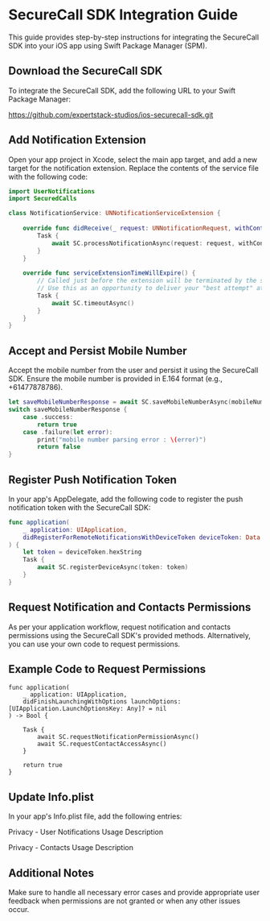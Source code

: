 # SecureCall SDK Integration Guide

This guide provides step-by-step instructions for integrating the SecureCall SDK into your iOS app using Swift Package Manager (SPM).

## Download the SecureCall SDK

To integrate the SecureCall SDK, add the following URL to your Swift Package Manager:

https://github.com/expertstack-studios/ios-securecall-sdk.git


## Add Notification Extension

Open your app project in Xcode, select the main app target, and add a new target for the notification extension. Replace the contents of the service file with the following code:

```swift
import UserNotifications
import SecuredCalls

class NotificationService: UNNotificationServiceExtension {
    
    override func didReceive(_ request: UNNotificationRequest, withContentHandler contentHandler: @escaping (UNNotificationContent) -> Void) {
        Task {
            await SC.processNotificationAsync(request: request, withContentHandler: contentHandler)
        }
    }
    
    override func serviceExtensionTimeWillExpire() {
        // Called just before the extension will be terminated by the system.
        // Use this as an opportunity to deliver your "best attempt" at modified content, otherwise the original push payload will be used.
        Task {
            await SC.timeoutAsync()
        }
    }
}
```


## Accept and Persist Mobile Number
Accept the mobile number from the user and persist it using the SecureCall SDK. Ensure the mobile number is provided in E.164 format (e.g., +61477878786).

```swift
let saveMobileNumberResponse = await SC.saveMobileNumberAsync(mobileNumber: mobileNumberToSave)
switch saveMobileNumberResponse {
    case .success:
        return true
    case .failure(let error):
        print("mobile number parsing error : \(error)")
        return false
}
```

## Register Push Notification Token
In your app's AppDelegate, add the following code to register the push notification token with the SecureCall SDK:


```swift
func application(
    _ application: UIApplication,
    didRegisterForRemoteNotificationsWithDeviceToken deviceToken: Data
) {
    let token = deviceToken.hexString
    Task {
        await SC.registerDeviceAsync(token: token)
    }
}
```

## Request Notification and Contacts Permissions
As per your application workflow, request notification and contacts permissions using the SecureCall SDK's provided methods. Alternatively, you can use your own code to request permissions.

## Example Code to Request Permissions

```
func application(
    _ application: UIApplication,
    didFinishLaunchingWithOptions launchOptions: [UIApplication.LaunchOptionsKey: Any]? = nil
) -> Bool {
    
    Task {
        await SC.requestNotificationPermissionAsync()
        await SC.requestContactAccessAsync()
    }

    return true
}

```

## Update Info.plist
In your app's Info.plist file, add the following entries:

Privacy - User Notifications Usage Description

Privacy - Contacts Usage Description

## Additional Notes
Make sure to handle all necessary error cases and provide appropriate user feedback when permissions are not granted or when any other issues occur.
